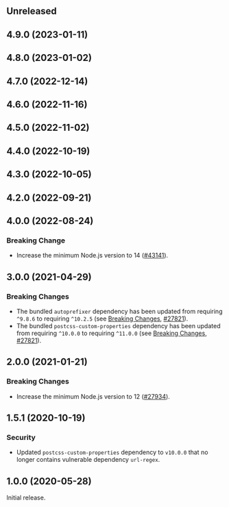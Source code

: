 <!-- Learn how to maintain this file at https://github.com/WordPress/gutenberg/tree/HEAD/packages#maintaining-changelogs. -->

## Unreleased

## 4.9.0 (2023-01-11)

## 4.8.0 (2023-01-02)

## 4.7.0 (2022-12-14)

## 4.6.0 (2022-11-16)

## 4.5.0 (2022-11-02)

## 4.4.0 (2022-10-19)

## 4.3.0 (2022-10-05)

## 4.2.0 (2022-09-21)

## 4.0.0 (2022-08-24)

### Breaking Change

-   Increase the minimum Node.js version to 14 ([#43141](https://github.com/WordPress/gutenberg/pull/43141)).

## 3.0.0 (2021-04-29)

### Breaking Changes

-   The bundled `autoprefixer` dependency has been updated from requiring `^9.8.6` to requiring `^10.2.5` (see [Breaking Changes](https://github.com/postcss/autoprefixer/releases/tag/10.0.0), [#27821](https://github.com/WordPress/gutenberg/pull/27821)).
-   The bundled `postcss-custom-properties` dependency has been updated from requiring `^10.0.0` to requiring `^11.0.0` (see [Breaking Changes](https://github.com/postcss/postcss-custom-properties/releases/tag/11.0.0), [#27821](https://github.com/WordPress/gutenberg/pull/27821)).

## 2.0.0 (2021-01-21)

### Breaking Changes

-   Increase the minimum Node.js version to 12 ([#27934](https://github.com/WordPress/gutenberg/pull/27934)).

## 1.5.1 (2020-10-19)

### Security

-   Updated `postcss-custom-properties` dependency to `v10.0.0` that no longer contains vulnerable dependency `url-regex`.

## 1.0.0 (2020-05-28)

Initial release.
